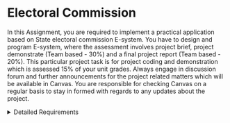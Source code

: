 # Electoral Commission
In this Assignment, you are required to implement a practical application based on State 
electoral commission E-system. You have to design and program E-system, where the 
assessment involves project brief, project demonstrate (Team based - 30%) and a final project 
report (Team based - 20%). This particular project task is for project coding and demonstration 
which is assessed 15% of your unit grades. Always engage in discussion forum and further 
announcements for the project related matters which will be available in Canvas. You are 
responsible for checking Canvas on a regular basis to stay in formed with regards to any updates 
about the project. 

<details>
<summary>Detailed Requirements</summary>
 
# Task 1: Create a Primary Database 
To start with, create a primary database with voter table and a candidate table as shown below. Add at least 10 different field names on both. You need to input sample datasets (create at least 10 to 15 datasets). 

### Voter Table
| Field Name | Data Type  |
|-|-|
| Voter ID   | Integer    |
| Name       | String     |
| Age        | Integer    |
| Suburb     | String     |
| Status     | Boolean    |

### Candidate Table
| Field Name | Data Type  | 
|-|-|
| Symbol     | String     | 
| First Name | String     | 
| Last Name  | String     |
| Age        | Integer    | 
| Suburb     | String     | 
| Count      | Integer    | 
| Phone No.  | Integer    |
| Sex        | String     |
| Email      | String     |


## Task Requirements: 
- This assignment must be written in C++ 
- Your code must have appropriate comments including your name and student number, the name of the .cpp file, the purpose of the program, brief explanations of variables and explanations of any code, which is not obvious to another programmer. 
- Include a block (multiline) comment summarising the input, output and local variables used in your program. 
- Include a block comment stating any equations, and test data. 
- Use appropriate and descriptive variable and constant identifiers. 
- Project report: Write a brief (no more than several pages) report, which illustrates your program design (algorithm or flowchart, identification of variables, constants) and include  evidence of testing – screen shots or pasted output text, and the contents of the .cpp file.


# Task 2: Analyse the status
In this module, you are asked to analyse the status of all candidates while people are voting in different suburbs of Melbourne at different time slots. 

This challenge is about using a collection (list) of integers and allowing the user to select options from a menu to perform operations on the list.
 
Your program should display a menu options to the user as follows: 
```
 P - Print numbers for a particular candidate (for example candidate 1 or candidate 2) 
 A - Add number of votes to a candidate (with an existing voter ID) 
 S - Display the smallest number of votes candidate 
 L - Display the largest number of votes candidate 
 Q - Quit 
Enter your choice: 
```

The program should only accept valid choices from the user, both upper and lowercase selections should be allowed. 
- If an illegal choice is made, you should display, "Unknown selection, please try again" and the menu options should be displayed again. 
- If the user enters 'P' or 'p', you should display number of votes (ints) in the list for a candidate. 
- If the list is empty you should display "the list is empty" 
- If the user enters 'A' or 'a' then you should prompt the user for an integer (Vote) to add to the candidate which you will add to the list of candidate’s dataset and then display it was added. For example, if the vote enters to candidate x You should display, "Candidate x has 20 votes". 
- If the list is empty you should display, "Unable to calculate the mean - no data" 
- If the user enters 'S' or 's' you should display the smallest number of votes in the list. 
- If the list is empty you should display, "Unable to determine the smallest number - list is empty" 
- If the user enters 'L' or 'l' you should display the largest number of votes in the list. 
- If the list is empty you should display, "Unable to determine the largest number - list is empty" 
- If the user enters 'Q' or 'q' then you should display 'Goodbye" and the program should terminate. 

Before you begin. Write out the steps you need to take and decide in what order they should be done. 

Think about what loops you should use as well as what you will use for your selection logic. 

This exercise can be challenging! It may likely take a few attempts before you complete it -- that's OK! 

Finally, be sure to test your program as you go and at the end. 

**Hint:** Come up with your own ideas! 

# Other General Requirements 
This section contains the general requirements which must be met by your submitted project. 
Marks will be deducted if you fail to meet any of the following general requirements. 
- You must include code-level comments in your resource file to explain the key parts of your code. 
- You must follow the instructions given in each task (team based) to complete the corresponding task. 
- You must submit your project related submissions (code, demonstration, and report) before the due date mentioned in the canvas project submission page. 
- You (the Team) are only allowed to use Text File as database for your project outcome. We will not accept any other formats for assessment purpose. 

</details>
